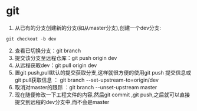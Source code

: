 # git
1. 从已有的分支创建新的分支(如从master分支),创建一个dev分支:
```shell
git checkout -b dev
```
2. 查看已切换分支：git branch
3. 提交该分支至远程仓库：git push origin dev
4. 从远程获取dev：git pull origin dev
5. 置git push,pull默认的提交获取分支,这样就很方便的使用git push 提交信息或git pull获取信息 ：
    git branch --set-upstream-to=origin/dev 
6. 取消对master的跟踪 ：git branch --unset-upstream master
7. 现在随便修改一下工程文件的内容,然后git commit ,git push,之后就可以直接提交到远程的dev分支中,而不会是master
